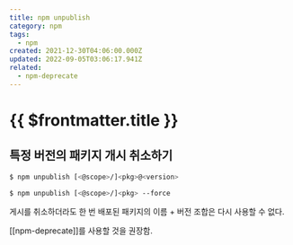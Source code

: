 ```yaml
---
title: npm unpublish
category: npm
tags:
  - npm
created: 2021-12-30T04:06:00.000Z
updated: 2022-09-05T03:06:17.941Z
related:
  - npm-deprecate
---
```


# {{ $frontmatter.title }}

## 특정 버전의 패키지 개시 취소하기

```sh
$ npm unpublish [<@scope>/]<pkg>@<version>
```

```sh
$ npm unpublish [<@scope>/]<pkg> --force
```

게시를 취소하더라도 한 번 배포된 패키지의 이름 + 버전 조합은 다시 사용할 수 없다.

[[npm-deprecate]]를 사용할 것을 권장함.
